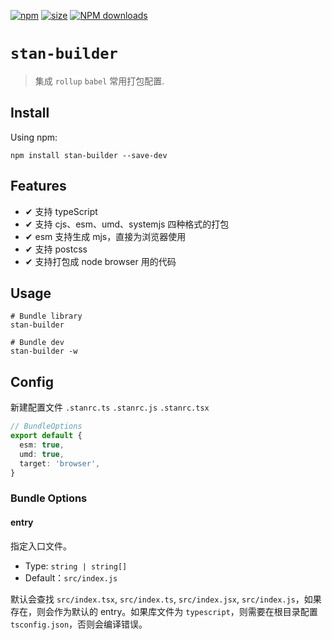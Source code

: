 [npm]: https://img.shields.io/npm/v/stan-builder
[npm-url]: https://www.npmjs.com/package/stan-builder
[size]: https://packagephobia.now.sh/badge?p=stan-builder
[size-url]: https://packagephobia.now.sh/result?p=stan-builder

[![npm][npm]][npm-url]
[![size][size]][size-url]
[![NPM downloads](http://img.shields.io/npm/dm/stan-builder.svg?style=flat)][npm-url]

# `stan-builder`

> 集成 `rollup` `babel` 常用打包配置.

## Install

Using npm:

```console
npm install stan-builder --save-dev
```

## Features
* ✔︎ 支持 typeScript
* ✔︎ 支持 cjs、esm、umd、systemjs 四种格式的打包
* ✔︎ esm 支持生成 mjs，直接为浏览器使用
* ✔︎ 支持 postcss
* ✔︎ 支持打包成 node browser 用的代码

## Usage

```shell script
# Bundle library
stan-builder 

# Bundle dev
stan-builder -w
```

## Config
新建配置文件 `.stanrc.ts` `.stanrc.js` `.stanrc.tsx`
```typescript
// BundleOptions
export default {
  esm: true,
  umd: true,
  target: 'browser',
}
```

### Bundle Options
#### entry

指定入口文件。

* Type: `string | string[]`
* Default：`src/index.js`

默认会查找 `src/index.tsx`, `src/index.ts`, `src/index.jsx`, `src/index.js`，如果存在，则会作为默认的 entry。如果库文件为 `typescript`，则需要在根目录配置`tsconfig.json`，否则会编译错误。


